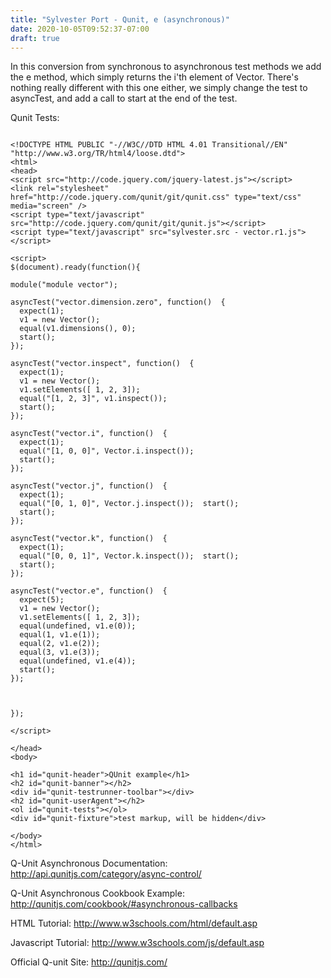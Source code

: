 ```yaml
---
title: "Sylvester Port - Qunit, e (asynchronous)"
date: 2020-10-05T09:52:37-07:00
draft: true
---
```


In this conversion from synchronous to asynchronous test methods we add the e method, which simply returns the i'th element of Vector.  There's nothing really different with this one either, we simply change the test to asyncTest, and add a call to start at the end of the test.

Qunit Tests:

```

<!DOCTYPE HTML PUBLIC "-//W3C//DTD HTML 4.01 Transitional//EN"  "http://www.w3.org/TR/html4/loose.dtd">
<html>
<head>
<script src="http://code.jquery.com/jquery-latest.js"></script>
<link rel="stylesheet" href="http://code.jquery.com/qunit/git/qunit.css" type="text/css" media="screen" />
<script type="text/javascript" src="http://code.jquery.com/qunit/git/qunit.js"></script>
<script type="text/javascript" src="sylvester.src - vector.r1.js"></script>

<script>
$(document).ready(function(){
    
module("module vector");

asyncTest("vector.dimension.zero", function()  {
  expect(1);
  v1 = new Vector();
  equal(v1.dimensions(), 0);
  start();
});

asyncTest("vector.inspect", function()  {
  expect(1);
  v1 = new Vector();
  v1.setElements([ 1, 2, 3]);
  equal("[1, 2, 3]", v1.inspect());
  start();
});

asyncTest("vector.i", function()  {
  expect(1);
  equal("[1, 0, 0]", Vector.i.inspect());
  start();
});

asyncTest("vector.j", function()  {
  expect(1);
  equal("[0, 1, 0]", Vector.j.inspect());  start();
  start();
});

asyncTest("vector.k", function()  {
  expect(1);
  equal("[0, 0, 1]", Vector.k.inspect());  start();
  start();
});

asyncTest("vector.e", function()  {
  expect(5);
  v1 = new Vector();
  v1.setElements([ 1, 2, 3]);
  equal(undefined, v1.e(0));
  equal(1, v1.e(1));
  equal(2, v1.e(2));
  equal(3, v1.e(3));
  equal(undefined, v1.e(4));
  start();
});



});

</script>
  
</head>
<body>

<h1 id="qunit-header">QUnit example</h1>
<h2 id="qunit-banner"></h2>
<div id="qunit-testrunner-toolbar"></div>
<h2 id="qunit-userAgent"></h2>
<ol id="qunit-tests"></ol>
<div id="qunit-fixture">test markup, will be hidden</div>

</body>
</html>

```

Q-Unit Asynchronous Documentation:
http://api.qunitjs.com/category/async-control/

Q-Unit Asynchronous Cookbook Example:
http://qunitjs.com/cookbook/#asynchronous-callbacks

HTML Tutorial:
http://www.w3schools.com/html/default.asp

Javascript Tutorial:
http://www.w3schools.com/js/default.asp

Official Q-unit Site:
http://qunitjs.com/

